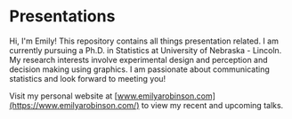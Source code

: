 # Presentations

Hi, I'm Emily! This repository contains all things presentation related. I am currently pursuing a Ph.D. in Statistics at University of Nebraska - Lincoln. My research interests involve experimental design and perception and decision making using graphics. I am passionate about communicating statistics and look forward to meeting you!

Visit my personal website at [www.emilyarobinson.com](https://www.emilyarobinson.com/) to view my recent and upcoming talks.
